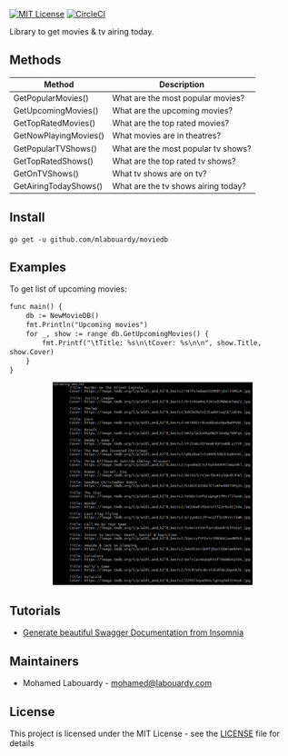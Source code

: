 [![MIT License](http://img.shields.io/badge/license-MIT-blue.svg?style=flat)](LICENSE) [![CircleCI](https://circleci.com/gh/mlabouardy/moviedb.svg?style=svg)](https://circleci.com/gh/mlabouardy/moviedb)

Library to get movies & tv airing today.

## Methods

| Method | Description |
| ------ | ----------- |
| GetPopularMovies() | What are the most popular movies? |
| GetUpcomingMovies() | What are the upcoming movies? |
| GetTopRatedMovies() | What are the top rated movies? |
| GetNowPlayingMovies() | What movies are in theatres? |
| GetPopularTVShows() | What are the most popular tv shows? |
| GetTopRatedShows() | What are the top rated tv shows? |
| GetOnTVShows() | What tv shows are on tv? |
| GetAiringTodayShows() | What are the tv shows airing today? |

## Install

```
go get -u github.com/mlabouardy/moviedb
```

## Examples

To get list of upcoming movies:

```
func main() {
	db := NewMovieDB()
	fmt.Println("Upcoming movies")
	for _, show := range db.GetUpcomingMovies() {
		fmt.Printf("\tTitle: %s\n\tCover: %s\n\n", show.Title, show.Cover)
	}
}
```
<div align="center">
  <img src="example.png" width="70%"/>
</div>

## Tutorials

* [Generate beautiful Swagger Documentation from Insomnia](http://www.blog.labouardy.com/generate-swagger-documentation-from-insomnia-rest-client/)

## Maintainers

- Mohamed Labouardy - mohamed@labouardy.com

## License

This project is licensed under the MIT License - see the [LICENSE](LICENSE) file for details

